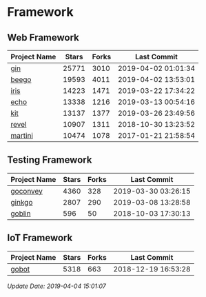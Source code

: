 # Framework

## Web Framework

| Project Name | Stars | Forks | Last Commit |
| ------------ | ----- | ----- | ----------- |
| [gin](https://github.com/gin-gonic/gin) | 25771 | 3010 | 2019-04-02 01:01:34 |
| [beego](https://github.com/astaxie/beego) | 19593 | 4011 | 2019-04-02 13:53:01 |
| [iris](https://github.com/kataras/iris) | 14223 | 1471 | 2019-03-22 17:34:22 |
| [echo](https://github.com/labstack/echo) | 13338 | 1216 | 2019-03-13 00:54:16 |
| [kit](https://github.com/go-kit/kit) | 13137 | 1377 | 2019-03-26 23:49:56 |
| [revel](https://github.com/revel/revel) | 10907 | 1311 | 2018-10-30 13:23:52 |
| [martini](https://github.com/go-martini/martini) | 10474 | 1078 | 2017-01-21 21:58:54 |

## Testing Framework

| Project Name | Stars | Forks | Last Commit |
| ------------ | ----- | ----- | ----------- |
| [goconvey](https://github.com/smartystreets/goconvey) | 4360 | 328 | 2019-03-30 03:26:15 |
| [ginkgo](https://github.com/onsi/ginkgo) | 2807 | 290 | 2019-03-08 13:28:58 |
| [goblin](https://github.com/franela/goblin) | 596 | 50 | 2018-10-03 17:30:13 |

## IoT Framework

| Project Name | Stars | Forks | Last Commit |
| ------------ | ----- | ----- | ----------- |
| [gobot](https://github.com/hybridgroup/gobot) | 5318 | 663 | 2018-12-19 16:53:28 |

*Update Date: 2019-04-04 15:01:07*